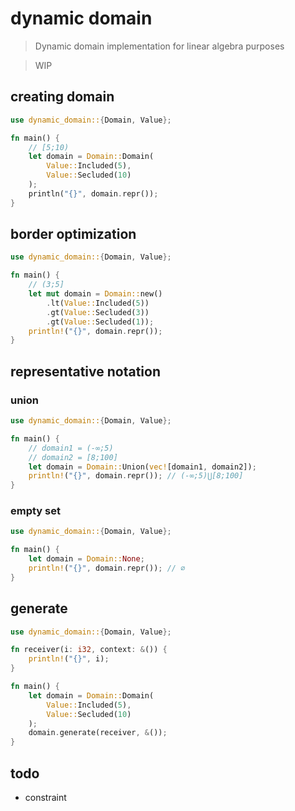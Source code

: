 # dynamic domain

> Dynamic domain implementation for linear algebra purposes

> WIP

## creating domain

```rust
use dynamic_domain::{Domain, Value};

fn main() {
    // [5;10)
    let domain = Domain::Domain(
        Value::Included(5),
        Value::Secluded(10)
    );
    println("{}", domain.repr());
}
```

## border optimization

```rust
use dynamic_domain::{Domain, Value};

fn main() {
    // (3;5]
    let mut domain = Domain::new()
        .lt(Value::Included(5))
        .gt(Value::Secluded(3))
        .gt(Value::Secluded(1));
    println!("{}", domain.repr());
}
```

## representative notation

### union
```rust
use dynamic_domain::{Domain, Value};

fn main() {
    // domain1 = (-∞;5)
    // domain2 = [8;100]
    let domain = Domain::Union(vec![domain1, domain2]);
    println!("{}", domain.repr()); // (-∞;5)⋃[8;100]
}
```

### empty set

```rust
use dynamic_domain::{Domain, Value};

fn main() {
    let domain = Domain::None;
    println!("{}", domain.repr()); // ∅
}
```

## generate

```rust
use dynamic_domain::{Domain, Value};

fn receiver(i: i32, context: &()) {
    println!("{}", i);
}

fn main() {
    let domain = Domain::Domain(
        Value::Included(5),
        Value::Secluded(10)
    );
    domain.generate(receiver, &());
}
```

## todo

* constraint